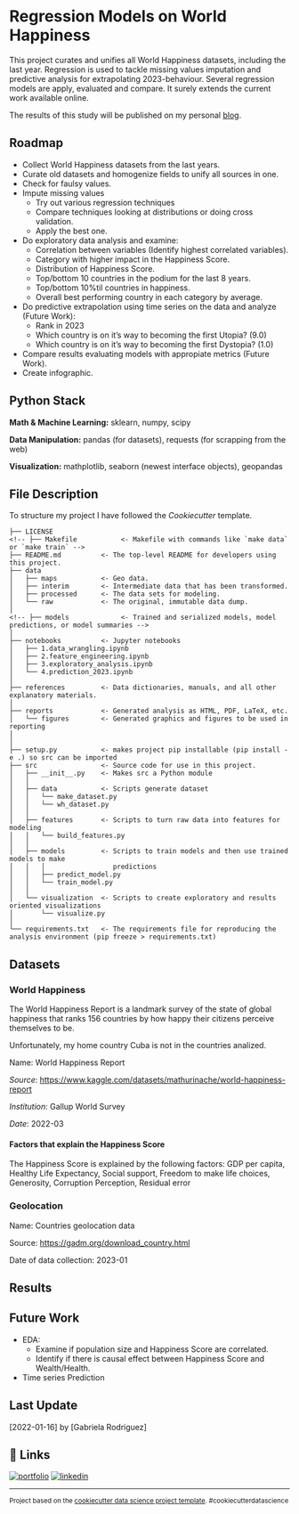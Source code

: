 Regression Models on World Happiness
==============================

This project curates and unifies all World Happiness datasets, including the last year. Regression is used to tackle missing values imputation and predictive analysis for extrapolating 2023-behaviour. Several regression models are apply, evaluated and compare. It surely extends the current work available online. 

The results of this study will be published on my personal
[blog](https://gabrielarscp.wixsite.com/gabsdatascience/blog).

## Roadmap

- Collect World Happiness datasets from the last years.
- Curate old datasets and homogenize fields to unify all sources in one.
- Check for faulsy values.
- Impute missing values
    - Try out various regression techniques
    - Compare techniques looking at distributions or doing cross validation.
    - Apply the best one.
- Do exploratory data analysis and examine:
    - Correlation between variables (Identify highest correlated variables).
    - Category with higher impact in the Happiness Score.
    - Distribution of Happiness Score.
    - Top/bottom 10 countries in the podium for the last 8 years.
    - Top/bottom 10%til countries in happiness.
    - Overall best performing country in each category by average.
- Do predictive extrapolation using time series on the data and analyze (Future Work):
    - Rank in 2023
    - Which country is on it’s way to becoming the first Utopia? (9.0) 
    - Which country is on it’s way to becoming the first Dystopia? (1.0)
- Compare results evaluating models with appropiate metrics (Future Work). 
- Create infographic.

## Python Stack

**Math & Machine Learning:** sklearn, numpy, scipy

**Data Manipulation:** pandas (for datasets), requests (for scrapping from the web)

**Visualization:** mathplotlib, seaborn (newest interface objects), geopandas

## File Description

To structure my project I have followed the *Cookiecutter* template.

    ├── LICENSE
    <!-- ├── Makefile           <- Makefile with commands like `make data` or `make train` -->
    ├── README.md          <- The top-level README for developers using this project.
    ├── data
    │   ├── maps           <- Geo data.
    │   ├── interim        <- Intermediate data that has been transformed.
    │   ├── processed      <- The data sets for modeling.
    │   └── raw            <- The original, immutable data dump.
    │
    <!-- ├── models             <- Trained and serialized models, model predictions, or model summaries -->
    │
    ├── notebooks          <- Jupyter notebooks
    │   ├── 1.data_wrangling.ipynb          
    │   ├── 2.feature_engineering.ipynb     
    │   ├── 3.exploratory_analysis.ipynb     
    │   └── 4.prediction_2023.ipynb
    │
    ├── references         <- Data dictionaries, manuals, and all other explanatory materials.
    │
    ├── reports            <- Generated analysis as HTML, PDF, LaTeX, etc.
    │   └── figures        <- Generated graphics and figures to be used in reporting
    │
    │
    ├── setup.py           <- makes project pip installable (pip install -e .) so src can be imported
    ├── src                <- Source code for use in this project.
    │   ├── __init__.py    <- Makes src a Python module
    │   │
    │   ├── data           <- Scripts generate dataset
    │   │   └── make_dataset.py
    │   │   └── wh_dataset.py
    │   │
    │   ├── features       <- Scripts to turn raw data into features for modeling
    │   │   └── build_features.py
    │   │
    │   ├── models         <- Scripts to train models and then use trained models to make
    │   │   │                 predictions
    │   │   ├── predict_model.py
    │   │   └── train_model.py
    │   │
    │   └── visualization  <- Scripts to create exploratory and results oriented visualizations
    │       └── visualize.py
    │
    └── requirements.txt   <- The requirements file for reproducing the analysis environment (pip freeze > requirements.txt)

## Datasets
### World Happiness
The World Happiness Report is a landmark survey of the state of global happiness that ranks 156 countries by how happy their citizens perceive themselves to be. 

Unfortunately, my home country Cuba is not in the countries analized. 

Name: World Happiness Report

*Source*: https://www.kaggle.com/datasets/mathurinache/world-happiness-report

*Institution*: Gallup World Survey

*Date*: 2022-03 

#### Factors that explain the Happiness Score
The Happiness Score is explained by the following factors: GDP per capita, Healthy Life Expectancy, Social support, Freedom to make life choices, Generosity, Corruption Perception, Residual error

### Geolocation
Name: Countries geolocation data

Source: https://gadm.org/download_country.html

Date of data collection: 2023-01 

## Results

## Future Work
- EDA: 
    - Examine if population size and Happiness Score are correlated.
    - Identify if there is causal effect between Happiness Score and Wealth/Health.
- Time series Prediction

## Last Update
[2022-01-16] by [Gabriela Rodriguez]

## 🔗 Links
[![portfolio](https://img.shields.io/badge/my_portfolio-000?style=for-the-badge&logo=ko-fi&logoColor=white)](https://gabrielarscp.wixsite.com/gabsdatascience/)
[![linkedin](https://img.shields.io/badge/linkedin-0A66C2?style=for-the-badge&logo=linkedin&logoColor=white)](https://www.linkedin.com/in/gabrielasanta/)

--------

<p><small>Project based on the <a target="_blank" href="https://drivendata.github.io/cookiecutter-data-science/">cookiecutter data science project template</a>. #cookiecutterdatascience</small></p>
